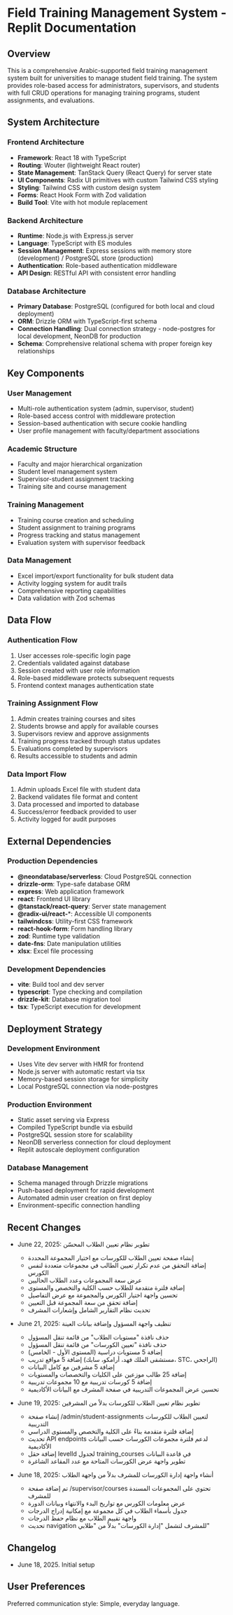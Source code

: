 # Field Training Management System - Replit Documentation

## Overview

This is a comprehensive Arabic-supported field training management system built for universities to manage student field training. The system provides role-based access for administrators, supervisors, and students with full CRUD operations for managing training programs, student assignments, and evaluations.

## System Architecture

### Frontend Architecture
- **Framework**: React 18 with TypeScript
- **Routing**: Wouter (lightweight React router)
- **State Management**: TanStack Query (React Query) for server state
- **UI Components**: Radix UI primitives with custom Tailwind CSS styling
- **Styling**: Tailwind CSS with custom design system
- **Forms**: React Hook Form with Zod validation
- **Build Tool**: Vite with hot module replacement

### Backend Architecture
- **Runtime**: Node.js with Express.js server
- **Language**: TypeScript with ES modules
- **Session Management**: Express sessions with memory store (development) / PostgreSQL store (production)
- **Authentication**: Role-based authentication middleware
- **API Design**: RESTful API with consistent error handling

### Database Architecture
- **Primary Database**: PostgreSQL (configured for both local and cloud deployment)
- **ORM**: Drizzle ORM with TypeScript-first schema
- **Connection Handling**: Dual connection strategy - node-postgres for local development, NeonDB for production
- **Schema**: Comprehensive relational schema with proper foreign key relationships

## Key Components

### User Management
- Multi-role authentication system (admin, supervisor, student)
- Role-based access control with middleware protection
- Session-based authentication with secure cookie handling
- User profile management with faculty/department associations

### Academic Structure
- Faculty and major hierarchical organization
- Student level management system
- Supervisor-student assignment tracking
- Training site and course management

### Training Management
- Training course creation and scheduling
- Student assignment to training programs
- Progress tracking and status management
- Evaluation system with supervisor feedback

### Data Management
- Excel import/export functionality for bulk student data
- Activity logging system for audit trails
- Comprehensive reporting capabilities
- Data validation with Zod schemas

## Data Flow

### Authentication Flow
1. User accesses role-specific login page
2. Credentials validated against database
3. Session created with user role information
4. Role-based middleware protects subsequent requests
5. Frontend context manages authentication state

### Training Assignment Flow
1. Admin creates training courses and sites
2. Students browse and apply for available courses
3. Supervisors review and approve assignments
4. Training progress tracked through status updates
5. Evaluations completed by supervisors
6. Results accessible to students and admin

### Data Import Flow
1. Admin uploads Excel file with student data
2. Backend validates file format and content
3. Data processed and imported to database
4. Success/error feedback provided to user
5. Activity logged for audit purposes

## External Dependencies

### Production Dependencies
- **@neondatabase/serverless**: Cloud PostgreSQL connection
- **drizzle-orm**: Type-safe database ORM
- **express**: Web application framework
- **react**: Frontend UI library
- **@tanstack/react-query**: Server state management
- **@radix-ui/react-***: Accessible UI components
- **tailwindcss**: Utility-first CSS framework
- **react-hook-form**: Form handling library
- **zod**: Runtime type validation
- **date-fns**: Date manipulation utilities
- **xlsx**: Excel file processing

### Development Dependencies
- **vite**: Build tool and dev server
- **typescript**: Type checking and compilation
- **drizzle-kit**: Database migration tool
- **tsx**: TypeScript execution for development

## Deployment Strategy

### Development Environment
- Uses Vite dev server with HMR for frontend
- Node.js server with automatic restart via tsx
- Memory-based session storage for simplicity
- Local PostgreSQL connection via node-postgres

### Production Environment
- Static asset serving via Express
- Compiled TypeScript bundle via esbuild
- PostgreSQL session store for scalability
- NeonDB serverless connection for cloud deployment
- Replit autoscale deployment configuration

### Database Management
- Schema managed through Drizzle migrations
- Push-based deployment for rapid development
- Automated admin user creation on first deploy
- Environment-specific connection handling

## Recent Changes
- June 22, 2025: تطوير نظام تعيين الطلاب المحسّن
  - إنشاء صفحة تعيين الطلاب للكورسات مع اختيار المجموعة المحددة
  - إضافة التحقق من عدم تكرار تعيين الطالب في مجموعات متعددة لنفس الكورس
  - عرض سعة المجموعات وعدد الطلاب الحاليين
  - إضافة فلترة متقدمة للطلاب حسب الكلية والتخصص والمستوى
  - تحسين واجهة اختيار الكورس والمجموعة مع عرض التفاصيل
  - إضافة تحقق من سعة المجموعة قبل التعيين
  - تحديث نظام التقارير الشامل وإشعارات المشرف

- June 21, 2025: تنظيف واجهة المسؤول وإضافة بيانات العينة
  - حذف نافذة "مستويات الطلاب" من قائمة تنقل المسؤول
  - حذف نافذة "تعيين الكورسات" من قائمة تنقل المسؤول
  - إضافة 5 مستويات دراسية (المستوى الأول - الخامس)
  - إضافة 5 مواقع تدريب (مستشفى الملك فهد، أرامكو، سابك، STC، الراجحي)
  - إضافة 5 مشرفين مع كامل البيانات
  - إضافة 25 طالب موزعين على الكليات والتخصصات والمستويات
  - إضافة 5 كورسات تدريبية مع 10 مجموعات تدريبية
  - تحسين عرض المجموعات التدريبية في صفحة المشرف مع البيانات الأكاديمية

- June 19, 2025: تطوير نظام تعيين الطلاب للكورسات بدلاً من المشرفين
  - إنشاء صفحة /admin/student-assignments لتعيين الطلاب للكورسات التدريبية
  - إضافة فلترة متقدمة بناءً على الكلية والتخصص والمستوى الدراسي
  - تحديث API endpoints لدعم فلترة مجموعات الكورسات حسب البيانات الأكاديمية
  - إضافة حقل levelId لجدول training_courses في قاعدة البيانات
  - تطوير واجهة عرض الكورسات المتاحة مع عدد المقاعد الشاغرة

- June 18, 2025: أنشاء واجهة إدارة الكورسات للمشرف بدلاً من واجهة الطلاب
  - تم إضافة صفحة /supervisor/courses تحتوي على المجموعات المسندة للمشرف
  - عرض معلومات الكورس مع تواريخ البدء والانتهاء وبيانات الدورة
  - جدول بأسماء الطلاب في كل مجموعة مع إمكانية إدراج الدرجات
  - واجهة تقييم الطلاب مع نظام حفظ الدرجات
  - تحديث navigation للمشرف لتشمل "إدارة الكورسات" بدلاً من "طلابي"

## Changelog
- June 18, 2025. Initial setup

## User Preferences

Preferred communication style: Simple, everyday language.